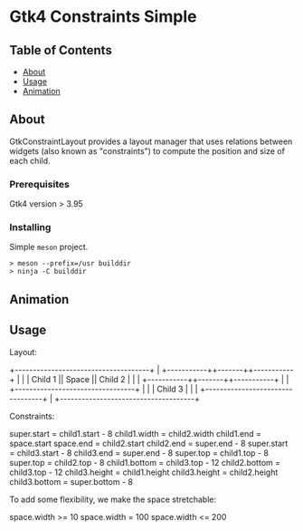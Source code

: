 # Gtk4 Constraints Simple

## Table of Contents

- [About](#about)
- [Usage](#usage)
- [Animation](#animation)

## About <a name = "about"></a>

GtkConstraintLayout provides a layout manager that uses relations between widgets (also known as "constraints") to compute the position and size of each child.

### Prerequisites

Gtk4 version > 3.95

### Installing

Simple `meson` project.

```
> meson --prefix=/usr builddir
> ninja -C builddir
```

## Animation <a name = "animation"></a>

## Usage <a name = "usage"></a>

Layout:

   +-------------------------------------+
   | +-----------++-------++-----------+ |
   | |  Child 1  || Space ||  Child 2  | |
   | +-----------++-------++-----------+ |
   | +---------------------------------+ |
   | |             Child 3             | |
   | +---------------------------------+ |
   +-------------------------------------+

 Constraints:

   super.start = child1.start - 8
   child1.width = child2.width
   child1.end = space.start
   space.end = child2.start
   child2.end = super.end - 8
   super.start = child3.start - 8
   child3.end = super.end - 8
   super.top = child1.top - 8
   super.top = child2.top - 8
   child1.bottom = child3.top - 12
   child2.bottom = child3.top - 12
   child3.height = child1.height
   child3.height = child2.height
   child3.bottom = super.bottom - 8

 To add some flexibility, we make the space
 stretchable:

   space.width >= 10
   space.width = 100
   space.width <= 200


